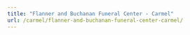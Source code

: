 ```yaml
---
title: "Flanner and Buchanan Funeral Center - Carmel"
url: /carmel/flanner-and-buchanan-funeral-center-carmel/
---
```

